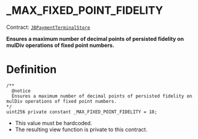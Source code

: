 # _MAX_FIXED_POINT_FIDELITY

Contract: [`JBPaymentTerminalStore`](/api/contracts/jbpaymentterminalstore/README.md)​‌

**Ensures a maximum number of decimal points of persisted fidelity on mulDiv operations of fixed point numbers.** 

# Definition

```
/**
  @notice
  Ensures a maximum number of decimal points of persisted fidelity on mulDiv operations of fixed point numbers. 
*/
uint256 private constant _MAX_FIXED_POINT_FIDELITY = 18;
```

* This value must be hardcoded.
* The resulting view function is private to this contract.
